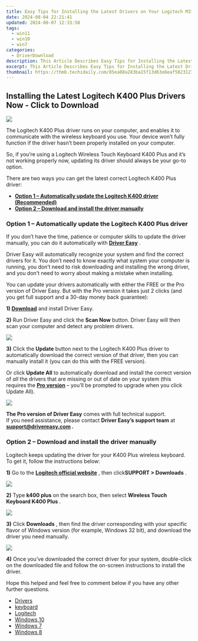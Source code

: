 ```yaml
---
title: Easy Tips for Installing the Latest Drivers on Your Logitech M31 Mouse
date: 2024-08-04 22:21:41
updated: 2024-08-07 12:33:58
tags:
  - win11
  - win10
  - win7
categories:
  - DriverDownload
description: This Article Describes Easy Tips for Installing the Latest Drivers on Your Logitech M31 Mouse
excerpt: This Article Describes Easy Tips for Installing the Latest Drivers on Your Logitech M31 Mouse
thumbnail: https://thmb.techidaily.com/85ea88a283ba15f13d63e8eaf5823127ecc1dabd5bf0f7b20e24752b9917879c.jpg
---
```


## Installing the Latest Logitech K400 Plus Drivers Now - Click to Download

![](https://images.drivereasy.com/wp-content/uploads/2019/12/2019-12-23_11-07-44-1.jpg)

 The Logitech K400 Plus driver runs on your computer, and enables it to communicate with the wireless keyboard you use. Your device won’t fully function if the driver hasn’t been properly installed on your computer.

 So, if you’re using a Logitech Wireless Touch Keyboard K400 Plus and it’s not working properly now, updating its driver should always be your go-to option.

 There are two ways you can get the latest correct Logitech K400 Plus driver:

* **[Option 1 – Automatically update the Logitech K400 driver (Recommended)](https://www.drivereasy.com/knowledge/how-to-fix-logitech-k400-plus-driver-issues/#a)**
* **[Option 2 – Download and install the driver manually](https://tools.techidaily.com/drivereasy/download/)**

### Option 1 – Automatically update the Logitech K400 Plus driver

 If you don’t have the time, patience or computer skills to update the driver manually, you can do it automatically with **[Driver Easy](https://tools.techidaily.com/drivereasy/download/)**  .

 Driver Easy will automatically recognize your system and find the correct drivers for it. You don’t need to know exactly what system your computer is running, you don’t need to risk downloading and installing the wrong driver, and you don’t need to worry about making a mistake when installing.

 You can update your drivers automatically with either the FREE or the Pro version of Driver Easy. But with the Pro version it takes just 2 clicks (and you get full support and a 30-day money back guarantee):

 **1) [Download](https://tools.techidaily.com/drivereasy/download/)**  and install Driver Easy.

**2)** Run Driver Easy and click the **Scan Now** button. Driver Easy will then scan your computer and detect any problem drivers.

![](https://images.drivereasy.com/wp-content/uploads/2019/12/2019-12-23_11-06-16-1.jpg)

**3)**  Click the **Update**  button next to the Logitech K400 Plus driver to automatically download the correct version of that driver, then you can manually install it (you can do this with the FREE version).

 Or click **Update All** to automatically download and install the correct version of _all_  the drivers that are missing or out of date on your system (this requires the **[Pro version](https://tools.techidaily.com/drivereasy/download/)**  – you’ll be prompted to upgrade when you click Update All).

![](https://images.drivereasy.com/wp-content/uploads/2019/12/2019-10-29_14-17-46-3.jpg)

**The Pro version of Driver Easy** comes with full technical support.  
 If you need assistance, please contact **Driver Easy’s support team** at **[support@drivereasy.com](https://tools.techidaily.com/drivereasy/download/) .**

### Option 2 – Download and install the driver manually

 Logitech keeps updating the driver for your K400 Plus wireless keyboard. To get it, follow the instructions below:

**1)** Go to the **[Logitech official website](https://tools.techidaily.com/drivereasy/download/)**  , then click**SUPPORT > Downloads** .

![](https://images.drivereasy.com/wp-content/uploads/2020/01/2020-01-18_12-14-26-4.jpg)

**2)**  Type **k400 plus**  on the search box, then select **Wireless Touch Keyboard K400 Plus** .

![](https://images.drivereasy.com/wp-content/uploads/2019/12/2019-12-23_11-12-04-1024x386.jpg)

**3)**  Click **Downloads** , then find the driver corresponding with your specific flavor of Windows version (for example, Windows 32 bit), and download the driver you need manually.

![](https://images.drivereasy.com/wp-content/uploads/2019/12/2019-12-23_11-11-02-1024x800.jpg)

**4)**  Once you’ve downloaded the correct driver for your system, double-click on the downloaded file and follow the on-screen instructions to install the driver.

 Hope this helped and feel free to comment below if you have any other further questions.

* [Drivers](https://tools.techidaily.com/drivereasy/download/)
* [keyboard](https://tools.techidaily.com/drivereasy/download/)
* [Logitech](https://tools.techidaily.com/drivereasy/download/)
* [Windows 10](https://tools.techidaily.com/drivereasy/download/)
* [Windows 7](https://tools.techidaily.com/drivereasy/download/)
* [Windows 8](https://tools.techidaily.com/drivereasy/download/)

<ins class="adsbygoogle"
     style="display:block"
     data-ad-format="autorelaxed"
     data-ad-client="ca-pub-7571918770474297"
     data-ad-slot="1223367746"></ins>



<ins class="adsbygoogle"
     style="display:block"
     data-ad-client="ca-pub-7571918770474297"
     data-ad-slot="8358498916"
     data-ad-format="auto"
     data-full-width-responsive="true"></ins>

